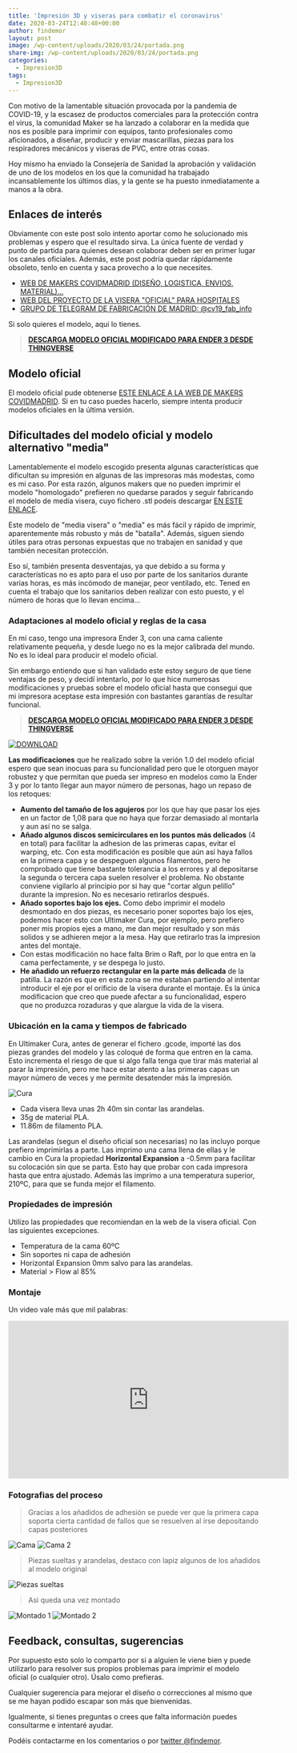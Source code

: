 ```yaml
---
title: 'Impresión 3D y viseras para combatir el coronavirus'
date: 2020-03-24T12:40:48+00:00
author: findemor
layout: post
image: /wp-content/uploads/2020/03/24/portada.png
share-img: /wp-content/uploads/2020/03/24/portada.png
categories:
  - Impresion3D
tags:
  - Impresion3D
---
```


Con motivo de la lamentable situación provocada por la pandemia de COVID-19, y la escasez de productos comerciales para la protección contra el virus, la comunidad Maker se ha lanzado a colaborar en la medida que nos es posible para imprimir con equipos, tanto profesionales como aficionados, a diseñar, producir y enviar mascarillas, piezas para los respiradores mecánicos y viseras de PVC, entre otras cosas.

Hoy mismo ha enviado la Consejería de Sanidad la aprobación y validación de uno de los modelos en los que la comunidad ha trabajado incansablemente los últimos días, y la gente se ha puesto inmediatamente a manos a la obra.

## Enlaces de interés

Obviamente con este post solo intento aportar como he solucionado mis problemas y espero que el resultado sirva. La única fuente de verdad y punto de partida para quienes desean colaborar deben ser en primer lugar los canales oficiales. Además, este post podría quedar rápidamente obsoleto, tenlo en cuenta y saca provecho a lo que necesites.

* [WEB DE MAKERS COVIDMADRID (DISEÑO, LOGISTICA, ENVIOS, MATERIAL)...](https://covidmadrid.com/)
* [WEB DEL PROYECTO DE LA VISERA "OFICIAL" PARA HOSPITALES](https://wikifactory.com/+covidmakersmadrid/visera-hospitales)
* [GRUPO DE TELEGRAM DE FABRICACIÓN DE MADRID: @cv19_fab_info](https://web.telegram.org/#/im?p=@cv19_fab_info)


Si solo quieres el modelo, aqui lo tienes.
> __[DESCARGA MODELO OFICIAL MODIFICADO PARA ENDER 3 DESDE THINGVERSE](https://www.thingiverse.com/thing:4240059)__

## Modelo oficial

El modelo oficial pude obtenerse [ESTE ENLACE A LA WEB DE MAKERS COVIDMADRID](https://covidmadrid.com/). Si en tu caso puedes hacerlo, siempre intenta producir modelos oficiales en la última versión.

## Dificultades del modelo oficial y modelo alternativo "media"

Lamentablemente el modelo escogido presenta algunas características que dificultan su impresión en algunas de las impresoras más modestas, como es mi caso. Por esta razón, algunos makers que no pueden imprimir el modelo "homologado" prefieren no quedarse parados y seguir fabricando el modelo de media visera, cuyo fichero .stl podeis descargar [EN ESTE ENLACE](/wp-content/uploads/2020/03/24/modelo_media_visera.stl).

Este modelo de "media visera" o "media" es más fácil y rápido de imprimir, aparentemente más robusto y más de "batalla". Además, siguen siendo útiles para otras personas expuestas que no trabajen en sanidad y que también necesitan protección.

Eso sí, también presenta desventajas, ya que debido a su forma y características no es apto para el uso por parte de los sanitarios durante varias horas, es más incómodo de manejar, peor ventilado, etc. Tened en cuenta el trabajo que los sanitarios deben realizar con esto puesto, y el número de horas que lo llevan encima...

### Adaptaciones al modelo oficial y reglas de la casa

En mi caso, tengo una impresora Ender 3, con una cama caliente relativamente pequeña, y desde luego no es la mejor calibrada del mundo. No es lo ideal para producir el modelo oficial.

Sin embargo entiendo que si han validado este estoy seguro de que tiene ventajas de peso, y decidí intentarlo, por lo que hice numerosas modificaciones y pruebas sobre el modelo oficial hasta que consegui que mi impresora aceptase esta impresión con bastantes garantías de resultar funcional.

> __[DESCARGA MODELO OFICIAL MODIFICADO PARA ENDER 3 DESDE THINGVERSE](https://www.thingiverse.com/thing:4240059)__

[![DOWNLOAD](/wp-content/uploads/2020/03/24/download.jpg)](https://www.thingiverse.com/thing:4240059)


__Las modificaciones__ que he realizado sobre la verión 1.0 del modelo oficial espero que sean inocuas para su funcionalidad pero que le otorguen mayor robustez y que permitan que pueda ser impreso en modelos como la Ender 3 y por lo tanto llegar aun mayor número de personas, hago un repaso de los retoques:

* __Aumento del tamaño de los agujeros__ por los que hay que pasar los ejes en un factor de 1,08 para que no haya que forzar demasiado al montarla y aun así no se salga.
* __Añado algunos discos semicirculares en los puntos más delicados__ (4 en total) para facilitar la adhesion de las primeras capas, evitar el warping, etc. Con esta modificación es posible que aún así haya fallos en la primera capa y se despeguen algunos filamentos, pero he comprobado que tiene bastante tolerancia a los errores y al depositarse la segunda o tercera capa suelen resolver el problema. No obstante conviene vigilarlo al principio por si hay que "cortar algun pelillo" durante la impresion. No es necesario retirarlos después.
* __Añado soportes bajo los ejes.__ Como debo imprimir el modelo desmontado en dos piezas, es necesario poner soportes bajo los ejes, podemos hacer esto con Ultimaker Cura, por ejemplo, pero prefiero poner mis propios ejes a mano, me dan mejor resultado y son más solidos y se adhieren mejor a la mesa. Hay que retirarlo tras la impresion antes del montaje.
* Con estas modificación no hace falta Brim o Raft, por lo que entra en la cama perfectamente, y se despega lo justo.
* __He añadido un refuerzo rectangular en la parte más delicada__ de la patilla. La razón es que en esta zona se me estaban partiendo al intentar introducir el eje por el orificio de la visera durante el montaje. Es la única modificacion que creo que puede afectar a su funcionalidad, espero que no produzca rozaduras y que alargue la vida de la visera.

### Ubicación en la cama y tiempos de fabricado

En Ultimaker Cura, antes de generar el fichero .gcode, importé las dos piezas grandes del modelo y las coloqué de forma que entren en la cama. 
Esto incrementa el riesgo de que si algo falla tenga que tirar más material al parar la impresión, pero me hace estar atento a las primeras capas un mayor número de veces y me permite desatender más la impresión.

![Cura](/wp-content/uploads/2020/03/24/cura.png)

* Cada visera lleva unas 2h 40m sin contar las arandelas.
* 35g de material PLA.
* 11.86m de filamento PLA.

Las arandelas (segun el diseño oficial son necesarias) no las incluyo porque prefiero imprimirlas a parte. Las imprimo una cama llena de ellas y le cambio en Cura la propiedad __Horizontal Expansion__ a -0.5mm para facilitar su colocación sin que se parta. Esto hay que probar con cada impresora hasta que entra ajustado. Además las imprimo a una temperatura superior, 210ºC, para que se funda mejor el filamento.

### Propiedades de impresión

Utilizo las propiedades que recomiendan en la web de la visera oficial. Con las siguientes excepciones.

* Temperatura de la cama 60ºC
* Sin soportes ni capa de adhesión
* Horizontal Expansion 0mm salvo para las arandelas.
* Material > Flow al 85%

### Montaje

Un video vale más que mil palabras:

<iframe width="560" height="315" src="https://www.youtube.com/embed/oxOJ0z7WJ-g" frameborder="0" allow="accelerometer; autoplay; encrypted-media; gyroscope; picture-in-picture" allowfullscreen></iframe>

### Fotografias del proceso

> Gracias a los añadidos de adhesión se puede ver que la primera capa soporta cierta cantidad de fallos que se resuelven al irse depositando capas posteriores

![Cama](/wp-content/uploads/2020/03/24/cama.png)
![Cama 2](/wp-content/uploads/2020/03/24/cama2.png)

> Piezas sueltas y arandelas, destaco con lapiz algunos de los añadidos al modelo original

![Piezas sueltas](/wp-content/uploads/2020/03/24/anadidos.jpg)

> Asi queda una vez montado

![Montado 1](/wp-content/uploads/2020/03/24/montado.png)
![Montado 2](/wp-content/uploads/2020/03/24/montado2.png)


## Feedback, consultas, sugerencias

Por supuesto esto solo lo comparto por si a alguien le viene bien y puede utilizarlo para resolver sus propios problemas para imprimir el modelo oficial (o cualquier otro). Úsalo como prefieras.

Cualquier sugerencia para mejorar el diseño o correcciones al mismo que se me hayan podido escapar son más que bienvenidas.

Igualmente, si tienes preguntas o crees que falta información puedes consultarme e intentaré ayudar.

Podéis contactarme en los comentarios o por [twitter @findemor](https://twitter.com/findemor).
